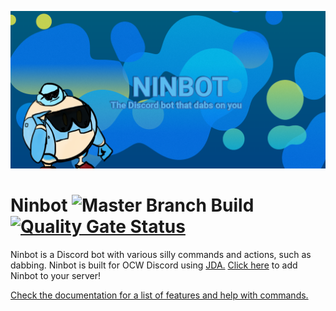 ![Ninbot Logo](docs/images/ninbot-github-social.png)
# Ninbot ![Master Branch Build](https://github.com/Nincodedo/Ninbot/workflows/Master%20Build/Deploy/badge.svg?branch=master) [![Quality Gate Status](https://sonarcloud.io/api/project_badges/measure?project=com.nincraft%3Aninbot&metric=alert_status)](https://sonarcloud.io/dashboard?id=com.nincraft%3Aninbot)
Ninbot is a Discord bot with various silly commands and actions, such as dabbing. Ninbot is built for OCW Discord using [JDA.](https://github.com/DV8FromTheWorld/JDA) [Click here](https://discordapp.com/oauth2/authorize?client_id=204484879554052096&scope=bot&permissions=285600848) to add Ninbot to your server!

[Check the documentation for a list of features and help with commands.](http://ninbot.nincodedo.com/)
